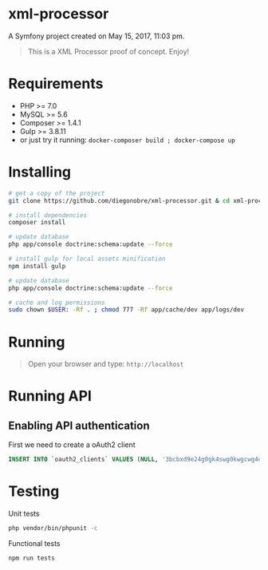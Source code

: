 xml-processor
=============

A Symfony project created on May 15, 2017, 11:03 pm.

> This is a XML Processor proof of concept. Enjoy!

# Requirements
 - PHP >= 7.0
 - MySQL >= 5.6
 - Composer >= 1.4.1
 - Gulp >= 3.8.11
 - or just try it running: `docker-composer build ; docker-compose up`

# Installing
```sh
# get a copy of the project
git clone https://github.com/diegonobre/xml-processor.git & cd xml-processor

# install dependencies
composer install

# update database
php app/console doctrine:schema:update --force

# install gulp for local assets minification
npm install gulp

# update database
php app/console doctrine:schema:update --force

# cache and log permissions
sudo chown $USER: -Rf . ; chmod 777 -Rf app/cache/dev app/logs/dev
```

# Running
> Open your browser and type: `http://localhost`

# Running API

## Enabling API authentication
First we need to create a oAuth2 client
```sql
INSERT INTO `oauth2_clients` VALUES (NULL, '3bcbxd9e24g0gk4swg0kwgcwg4o8k8g4g888kwc44gcc0gwwk4', 'a:0:{}', '4ok2x70rlfokc8g0wws8c8kwcokw80k44sg48goc0ok4w0so0k', 'a:1:{i:0;s:8:"password";}');
```

# Testing
Unit tests
```sh
php vendor/bin/phpunit -c
```

Functional tests
```sh
npm run tests
```
